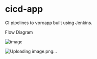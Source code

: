 # cicd-app
CI pipelines to vproapp built using Jenkins.

Flow Diagram



![image](https://github.com/spoved-aws/cicd-app/assets/57665232/addac814-838d-4df4-8ec0-443bfa544346)

![Uploading image.png…]() 





